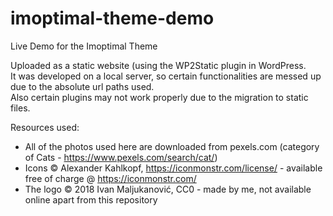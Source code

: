 # imoptimal-theme-demo
Live Demo for the Imoptimal Theme

Uploaded as a static website (using the WP2Static plugin in WordPress.<br>
It was developed on a local server, so certain functionalities are messed up due to the absolute url paths used.<br>
Also certain plugins may not work properly due to the migration to static files.

Resources used:

* All of the photos used here are downloaded from pexels.com (category of Cats - https://www.pexels.com/search/cat/)<br>
* Icons © Alexander Kahlkopf, https://iconmonstr.com/license/ - available free of charge @ https://iconmonstr.com/ <br>
* The logo © 2018 Ivan Maljukanović, CC0 - made by me, not available online apart from this repository
